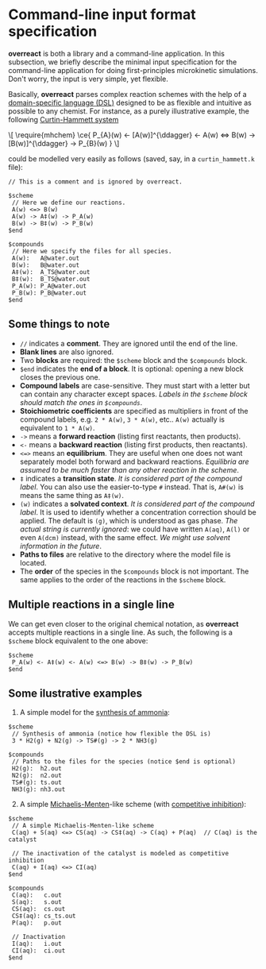 # Command-line input format specification

**overreact** is both a library and a command-line application. In this
subsection, we briefly describe the minimal input specification for the
command-line application for doing first-principles microkinetic simulations.
Don't worry, the input is very simple, yet flexible.

<!-- TODO: cite this docs in the paper: "Further guidance and advanced usage information is available in the online documentation (\hrefdoc)". -->

Basically, **overreact** parses complex reaction schemes with the help of a
[domain-specific language (DSL)](https://en.wikipedia.org/wiki/Domain-specific_language)
designed to be as flexible and intuitive as possible to any chemist. For
instance, as a purely illustrative example, the following
[Curtin-Hammett system](https://en.wikipedia.org/wiki/Curtin%E2%80%93Hammett_principle)

<!-- CITE 10.1021/jo00404a002 ? -->

\\[ \require{mhchem} \ce{ P\_{A}(w) <- [A(w)]^{\ddagger} <- A(w) <=> B(w) ->
[B(w)]^{\ddagger} -> P\_{B}(w) } \\]

could be modelled very easily as follows (saved, say, in a `curtin_hammett.k`
file):

```
// This is a comment and is ignored by overreact.

$scheme
 // Here we define our reactions.
 A(w) <=> B(w)
 A(w) -> A‡(w) -> P_A(w)
 B(w) -> B‡(w) -> P_B(w)
$end

$compounds
 // Here we specify the files for all species.
 A(w):   A@water.out
 B(w):   B@water.out
 A‡(w):  A_TS@water.out
 B‡(w):  B_TS@water.out
 P_A(w): P_A@water.out
 P_B(w): P_B@water.out
$end
```

## Some things to note

-   `//` indicates a **comment**. They are ignored until the end of the line.
-   **Blank lines** are also ignored.
-   Two **blocks** are required: the `$scheme` block and the `$compounds` block.
-   `$end` indicates the **end of a block**. It is optional: opening a new block
    closes the previous one.
-   **Compound labels** are case-sensitive. They must start with a letter but
    can contain any character except spaces. _Labels in the `$scheme` block
    should match the ones in `$compounds`_.
-   **Stoichiometric coefficients** are specified as multipliers in front of the
    compound labels, e.g. `2 * A(w)`, `3 * A(w)`, etc.. `A(w)` actually is
    equivalent to `1 * A(w)`.
-   `->` means a **forward reaction** (listing first reactants, then products).
-   `<-` means a **backward reaction** (listing first products, then reactants).
-   `<=>` means an **equilibrium**. They are useful when one does not want
    separately model both forward and backward reactions. _Equilibria are
    assumed to be much faster than any other reaction in the scheme_.
-   `‡` indicates a **transition state**. _It is considered part of the compound
    label_. You can also use the easier-to-type `#` instead. That is, `A#(w)` is
    means the same thing as `A‡(w)`.
-   `(w)` indicates a **solvated context**. _It is considered part of the
    compound label_. It is used to identify whether a concentration correction
    should be applied. The default is `(g)`, which is understood as gas phase.
    _The actual string is currently ignored_: we could have written `A(aq)`,
    `A(l)` or even `A(dcm)` instead, with the same effect. _We might use solvent
    information in the future_.
-   **Paths to files** are relative to the directory where the model file is
    located.
-   The **order** of the species in the `$compounds` block is not important. The
    same applies to the order of the reactions in the `$scheme` block.

## Multiple reactions in a single line

We can get even closer to the original chemical notation, as **overreact**
accepts multiple reactions in a single line. As such, the following is a
`$scheme` block equivalent to the one above:

```
$scheme
 P_A(w) <- A‡(w) <- A(w) <=> B(w) -> B‡(w) -> P_B(w)
$end
```

## Some ilustrative examples

1. A simple model for the
   [synthesis of ammonia](https://en.wikipedia.org/wiki/Haber_process):

```
$scheme
 // Synthesis of ammonia (notice how flexible the DSL is)
 3 * H2(g) + N2(g) -> TS#(g) -> 2 * NH3(g)

$compounds
 // Paths to the files for the species (notice $end is optional)
 H2(g):  h2.out
 N2(g):  n2.out
 TS#(g): ts.out
 NH3(g): nh3.out
```

2. A simple
   [Michaelis-Menten](https://en.wikipedia.org/wiki/Michaelis%E2%80%93Menten_kinetics)-like
   scheme (with
   [competitive inhibition](https://en.wikipedia.org/wiki/Competitive_inhibition)):

```
$scheme
 // A simple Michaelis-Menten-like scheme
 C(aq) + S(aq) <=> CS(aq) -> CS‡(aq) -> C(aq) + P(aq)  // C(aq) is the catalyst

 // The inactivation of the catalyst is modeled as competitive inhibition
 C(aq) + I(aq) <=> CI(aq)
$end

$compounds
 C(aq):   c.out
 S(aq):   s.out
 CS(aq):  cs.out
 CS‡(aq): cs_ts.out
 P(aq):   p.out

 // Inactivation
 I(aq):   i.out
 CI(aq):  ci.out
$end
```
